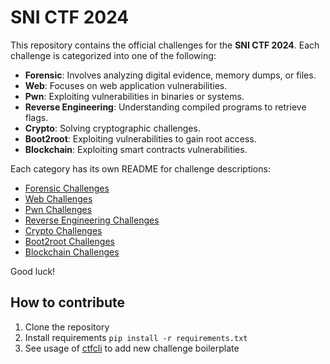 # SNI CTF 2024

This repository contains the official challenges for the **SNI CTF 2024**. Each challenge is categorized into one of the following:

- **Forensic**: Involves analyzing digital evidence, memory dumps, or files.
- **Web**: Focuses on web application vulnerabilities.
- **Pwn**: Exploiting vulnerabilities in binaries or systems.
- **Reverse Engineering**: Understanding compiled programs to retrieve flags.
- **Crypto**: Solving cryptographic challenges.
- **Boot2root**: Exploiting vulnerabilities to gain root access.
- **Blockchain**: Exploiting smart contracts vulnerabilities.

Each category has its own README for challenge descriptions:

- [Forensic Challenges](Forensic)
- [Web Challenges](Web)
- [Pwn Challenges](Pwn)
- [Reverse Engineering Challenges](Rev)
- [Crypto Challenges](Crypto)
- [Boot2root Challenges](Boot2root)
- [Blockchain Challenges](Blockchain)

Good luck!

## How to contribute
1. Clone the repository
2. Install requirements `pip install -r requirements.txt`
3. See usage of [ctfcli](https://github.com/CTFd/ctfcli) to add new challenge boilerplate
